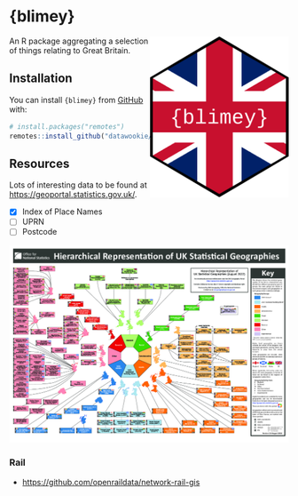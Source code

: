 # {blimey}

<img src="man/figures/blimey-hex.png" width="250" align="right">

An R package aggregating a selection of things relating to Great Britain.

## Installation

You can install `{blimey}` from [GitHub](https://github.com/datawookie/blimey) with:

``` r
# install.packages("remotes")
remotes::install_github("datawookie/blimey")
```

## Resources

Lots of interesting data to be found at https://geoportal.statistics.gov.uk/.

- [X] Index of Place Names
- [ ] UPRN
- [ ] Postcode

<!-- https://twitter.com/northernjamie/status/1564976687049211904 -->

![](hierarchy_poster_v3.0_AUG_2022_A3.png)

### Rail

- https://github.com/openraildata/network-rail-gis
